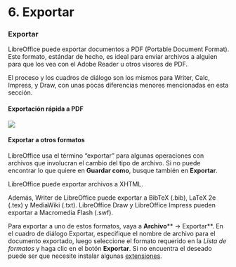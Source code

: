 
# 6. Exportar

### Exportar

LibreOffice puede exportar documentos a PDF (Portable Document Format). Este formato, estándar de hecho, es ideal para enviar archivos a alguien para que los vea con el Adobe Reader u otros visores de PDF.

El proceso y los cuadros de diálogo son los mismos para Writer, Calc, Impress, y Draw, con unas pocas diferencias menores mencionadas en esta sección.

#### Exportación rápida a PDF

![](https://raw.githubusercontent.com/catedu/libreOffice-la-suite-ofimatica-libre/master/Seleccion_212.png)
#### Exportar a otros formatos

LibreOffice usa el término “exportar” para algunas operaciones con archivos que involucran el cambio del tipo de archivo. Si no puede encontrar lo que quiere en **Guardar como**, busque también en **Exportar**.

LibreOffice puede exportar archivos a XHTML.

Además, Writer de LibreOffice puede exportar a BibTeX (.bib), LaTeX 2e (.tex) y MediaWiki (.txt). LibreOffice Draw y LibreOffice Impress pueden exportar a Macromedia Flash (.swf).

Para exportar a uno de estos formatos, vaya a **Archivo**** → Exportar**. En el cuadro de diálogo Exportar, especifique el nombre de archivo para el documento exportado, luego seleccione el formato requerido en la *Lista de formatos* y haga clic en el botón **Exportar**. Si no encuentra el deseado puede ser que necesite instalar algunas [extensiones](http://extensions.libreoffice.org/extension-center/writer2latex-1).

